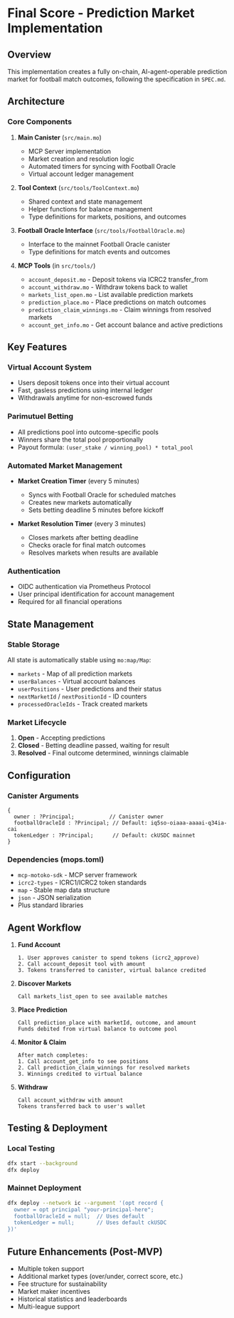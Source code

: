 # Final Score - Prediction Market Implementation

## Overview
This implementation creates a fully on-chain, AI-agent-operable prediction market for football match outcomes, following the specification in `SPEC.md`.

## Architecture

### Core Components

1. **Main Canister** (`src/main.mo`)
   - MCP Server implementation
   - Market creation and resolution logic
   - Automated timers for syncing with Football Oracle
   - Virtual account ledger management

2. **Tool Context** (`src/tools/ToolContext.mo`)
   - Shared context and state management
   - Helper functions for balance management
   - Type definitions for markets, positions, and outcomes

3. **Football Oracle Interface** (`src/tools/FootballOracle.mo`)
   - Interface to the mainnet Football Oracle canister
   - Type definitions for match events and outcomes

4. **MCP Tools** (in `src/tools/`)
   - `account_deposit.mo` - Deposit tokens via ICRC2 transfer_from
   - `account_withdraw.mo` - Withdraw tokens back to wallet
   - `markets_list_open.mo` - List available prediction markets
   - `prediction_place.mo` - Place predictions on match outcomes
   - `prediction_claim_winnings.mo` - Claim winnings from resolved markets
   - `account_get_info.mo` - Get account balance and active predictions

## Key Features

### Virtual Account System
- Users deposit tokens once into their virtual account
- Fast, gasless predictions using internal ledger
- Withdrawals anytime for non-escrowed funds

### Parimutuel Betting
- All predictions pool into outcome-specific pools
- Winners share the total pool proportionally
- Payout formula: `(user_stake / winning_pool) * total_pool`

### Automated Market Management
- **Market Creation Timer** (every 5 minutes)
  - Syncs with Football Oracle for scheduled matches
  - Creates new markets automatically
  - Sets betting deadline 5 minutes before kickoff

- **Market Resolution Timer** (every 3 minutes)
  - Closes markets after betting deadline
  - Checks oracle for final match outcomes
  - Resolves markets when results are available

### Authentication
- OIDC authentication via Prometheus Protocol
- User principal identification for account management
- Required for all financial operations

## State Management

### Stable Storage
All state is automatically stable using `mo:map/Map`:
- `markets` - Map of all prediction markets
- `userBalances` - Virtual account balances
- `userPositions` - User predictions and their status
- `nextMarketId` / `nextPositionId` - ID counters
- `processedOracleIds` - Track created markets

### Market Lifecycle
1. **Open** - Accepting predictions
2. **Closed** - Betting deadline passed, waiting for result
3. **Resolved** - Final outcome determined, winnings claimable

## Configuration

### Canister Arguments
```motoko
{
  owner : ?Principal;           // Canister owner
  footballOracleId : ?Principal; // Default: iq5so-oiaaa-aaaai-q34ia-cai
  tokenLedger : ?Principal;      // Default: ckUSDC mainnet
}
```

### Dependencies (mops.toml)
- `mcp-motoko-sdk` - MCP server framework
- `icrc2-types` - ICRC1/ICRC2 token standards
- `map` - Stable map data structure
- `json` - JSON serialization
- Plus standard libraries

## Agent Workflow

1. **Fund Account**
   ```
   1. User approves canister to spend tokens (icrc2_approve)
   2. Call account_deposit tool with amount
   3. Tokens transferred to canister, virtual balance credited
   ```

2. **Discover Markets**
   ```
   Call markets_list_open to see available matches
   ```

3. **Place Prediction**
   ```
   Call prediction_place with marketId, outcome, and amount
   Funds debited from virtual balance to outcome pool
   ```

4. **Monitor & Claim**
   ```
   After match completes:
   1. Call account_get_info to see positions
   2. Call prediction_claim_winnings for resolved markets
   3. Winnings credited to virtual balance
   ```

5. **Withdraw**
   ```
   Call account_withdraw with amount
   Tokens transferred back to user's wallet
   ```

## Testing & Deployment

### Local Testing
```bash
dfx start --background
dfx deploy
```

### Mainnet Deployment
```bash
dfx deploy --network ic --argument '(opt record {
  owner = opt principal "your-principal-here";
  footballOracleId = null;  // Uses default
  tokenLedger = null;       // Uses default ckUSDC
})'
```

## Future Enhancements (Post-MVP)

- Multiple token support
- Additional market types (over/under, correct score, etc.)
- Fee structure for sustainability
- Market maker incentives
- Historical statistics and leaderboards
- Multi-league support
